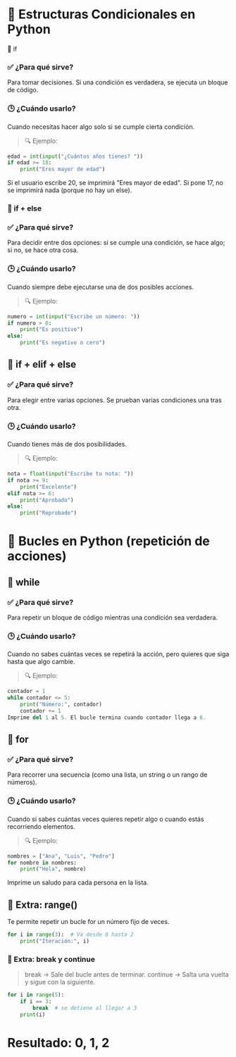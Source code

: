 # 🧠 Estructuras Condicionales en Python
🔹 if
### ✅ ¿Para qué sirve?
Para tomar decisiones. Si una condición es verdadera, se ejecuta un bloque de código.

### 🕒 ¿Cuándo usarlo?
Cuando necesitas hacer algo solo si se cumple cierta condición.

 >🔍 Ejemplo:

```python
edad = int(input("¿Cuántos años tienes? "))
if edad >= 18:
    print("Eres mayor de edad")
```
Si el usuario escribe 20, se imprimirá "Eres mayor de edad". Si pone 17, no se imprimirá nada (porque no hay un else).

### 🔹 if + else
### ✅ ¿Para qué sirve?
Para decidir entre dos opciones: si se cumple una condición, se hace algo; si no, se hace otra cosa.

### 🕒 ¿Cuándo usarlo?
Cuando siempre debe ejecutarse una de dos posibles acciones.

> 🔍 Ejemplo:
```python
numero = int(input("Escribe un número: "))
if numero > 0:
    print("Es positivo")
else:
    print("Es negativo o cero")
```    
## 🔹 if + elif + else

### ✅ ¿Para qué sirve?
Para elegir entre varias opciones. Se prueban varias condiciones una tras otra.

### 🕒 ¿Cuándo usarlo?
Cuando tienes más de dos posibilidades.

> 🔍 Ejemplo:
```python
nota = float(input("Escribe tu nota: "))
if nota >= 9:
    print("Excelente")
elif nota >= 6:
    print("Aprobado")
else:
    print("Reprobado")
```
# 🔁 Bucles en Python (repetición de acciones)

## 🔹 while
### ✅ ¿Para qué sirve?
Para repetir un bloque de código mientras una condición sea verdadera.

### 🕒 ¿Cuándo usarlo?
Cuando no sabes cuántas veces se repetirá la acción, pero quieres que siga hasta que algo cambie.

> 🔍 Ejemplo:
```python
contador = 1
while contador <= 5:
    print("Número:", contador)
    contador += 1
Imprime del 1 al 5. El bucle termina cuando contador llega a 6.
```

## 🔹 for

### ✅ ¿Para qué sirve?
Para recorrer una secuencia (como una lista, un string o un rango de números).

### 🕒 ¿Cuándo usarlo?
Cuando sí sabes cuántas veces quieres repetir algo o cuando estás recorriendo elementos.

> 🔍 Ejemplo:
```python
nombres = ["Ana", "Luis", "Pedro"]
for nombre in nombres:
    print("Hola", nombre)
```
Imprime un saludo para cada persona en la lista.

## 🔸 Extra: range()
Te permite repetir un bucle for un número fijo de veces.
```python
for i in range(3):  # Va desde 0 hasta 2
    print("Iteración:", i)
```
### 🔸 Extra: break y continue

> break → Sale del bucle antes de terminar.
> continue → Salta una vuelta y sigue con la siguiente.
```python
for i in range(5):
    if i == 3:
        break  # se detiene al llegar a 3
    print(i)
```
# Resultado: 0, 1, 2